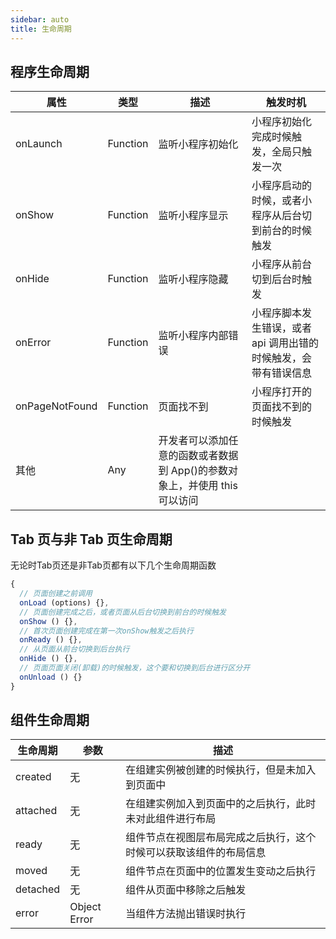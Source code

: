 ```yaml
---
sidebar: auto
title: 生命周期
---
```




## 程序生命周期

| 属性           | 类型     | 描述                                                         | 触发时机                                                     |
| -------------- | -------- | ------------------------------------------------------------ | ------------------------------------------------------------ |
| onLaunch       | Function | 监听小程序初始化                                             | 小程序初始化完成时候触发，全局只触发一次                     |
| onShow         | Function | 监听小程序显示                                               | 小程序启动的时候，或者小程序从后台切到前台的时候触发         |
| onHide         | Function | 监听小程序隐藏                                               | 小程序从前台切到后台时触发                                   |
| onError        | Function | 监听小程序内部错误                                           | 小程序脚本发生错误，或者 api 调用出错的时候触发，会带有错误信息 |
| onPageNotFound | Function | 页面找不到                                                   | 小程序打开的页面找不到的时候触发                             |
| 其他           | Any      | 开发者可以添加任意的函数或者数据到 App()的参数对象上，并使用 this 可以访问 |                                                              |

## Tab 页与非 Tab 页生命周期
无论时Tab页还是非Tab页都有以下几个生命周期函数
```javascript
{
  // 页面创建之前调用
  onLoad (options) {},
  // 页面创建完成之后，或者页面从后台切换到前台的时候触发
  onShow () {},
  // 首次页面创建完成在第一次onShow触发之后执行
  onReady () {},
  // 从页面从前台切换到后台执行
  onHide () {},
  // 页面页面关闭(卸载)的时候触发，这个要和切换到后台进行区分开
  onUnload () {}
}
```

## 组件生命周期

| 生命周期 | 参数         | 描述                                                         |
| -------- | ------------ | ------------------------------------------------------------ |
| created  | 无           | 在组建实例被创建的时候执行，但是未加入到页面中               |
| attached | 无           | 在组建实例加入到页面中的之后执行，此时未对此组件进行布局     |
| ready    | 无           | 组件节点在视图层布局完成之后执行，这个时候可以获取该组件的布局信息 |
| moved    | 无           | 组件节点在页面中的位置发生变动之后执行                       |
| detached | 无           | 组件从页面中移除之后触发                                     |
| error    | Object Error | 当组件方法抛出错误时执行                                     |

<Vssue />